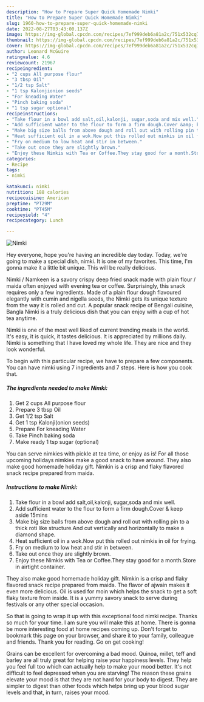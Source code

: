 ```yaml
---
description: "How to Prepare Super Quick Homemade Nimki"
title: "How to Prepare Super Quick Homemade Nimki"
slug: 1960-how-to-prepare-super-quick-homemade-nimki
date: 2022-08-27T03:43:00.137Z
image: https://img-global.cpcdn.com/recipes/7ef999deb6a81a2c/751x532cq70/nimki-recipe-main-photo.jpg
thumbnail: https://img-global.cpcdn.com/recipes/7ef999deb6a81a2c/751x532cq70/nimki-recipe-main-photo.jpg
cover: https://img-global.cpcdn.com/recipes/7ef999deb6a81a2c/751x532cq70/nimki-recipe-main-photo.jpg
author: Leonard McGuire
ratingvalue: 4.6
reviewcount: 21967
recipeingredient:
- "2 cups All purpose flour"
- "3 tbsp Oil"
- "1/2 tsp Salt"
- "1 tsp Kalonjionion seeds"
- "For kneading Water"
- "Pinch baking soda"
- "1 tsp sugar optional"
recipeinstructions:
- "Take flour in a bowl add salt,oil,kalonji, sugar,soda and mix well."
- "Add sufficient water to the flour to form a firm dough.Cover &amp; keep aside 15mins"
- "Make big size balls from above dough and roll out with rolling pin to a thick roti like structure.And cut vertically and horizontally to make a diamond shape."
- "Heat sufficient oil in a wok.Now put this rolled out nimkis in oil for frying."
- "Fry on medium to low heat and stir in between."
- "Take out once they are slightly brown."
- "Enjoy these Nimkis with Tea or Coffee.They stay good for a month.Store in airtight container."
categories:
- Recipe
tags:
- nimki

katakunci: nimki 
nutrition: 188 calories
recipecuisine: American
preptime: "PT29M"
cooktime: "PT45M"
recipeyield: "4"
recipecategory: Lunch

---
```



![Nimki](https://img-global.cpcdn.com/recipes/7ef999deb6a81a2c/751x532cq70/nimki-recipe-main-photo.jpg)

Hey everyone, hope you're having an incredible day today. Today, we're going to make a special dish, nimki. It is one of my favorites. This time, I'm gonna make it a little bit unique. This will be really delicious.

Nimki / Namkeen is a savory crispy deep fried snack made with plain flour / maida often enjoyed with evening tea or coffee. Surprisingly, this snack requires only a few ingredients. Made of a plain flour dough flavoured elegantly with cumin and nigella seeds, the Nimki gets its unique texture from the way it is rolled and cut. A popular snack recipe of Bengali cuisine, Bangla Nimki is a truly delicious dish that you can enjoy with a cup of hot tea anytime.

Nimki is one of the most well liked of current trending meals in the world. It's easy, it is quick, it tastes delicious. It is appreciated by millions daily. Nimki is something that I have loved my whole life. They are nice and they look wonderful.


To begin with this particular recipe, we have to prepare a few components. You can have nimki using 7 ingredients and 7 steps. Here is how you cook that.

<!--inarticleads1-->

##### The ingredients needed to make Nimki:

1. Get 2 cups All purpose flour
1. Prepare 3 tbsp Oil
1. Get 1/2 tsp Salt
1. Get 1 tsp Kalonji(onion seeds)
1. Prepare For kneading Water
1. Take Pinch baking soda
1. Make ready 1 tsp sugar (optional)


You can serve nimkies with pickle at tea time, or enjoy as is! For all those upcoming holidays nimkies make a good snack to have around. They also make good homemade holiday gift. Nimkin is a crisp and flaky flavored snack recipe prepared from maida. 

<!--inarticleads2-->

##### Instructions to make Nimki:

1. Take flour in a bowl add salt,oil,kalonji, sugar,soda and mix well.
1. Add sufficient water to the flour to form a firm dough.Cover &amp; keep aside 15mins
1. Make big size balls from above dough and roll out with rolling pin to a thick roti like structure.And cut vertically and horizontally to make a diamond shape.
1. Heat sufficient oil in a wok.Now put this rolled out nimkis in oil for frying.
1. Fry on medium to low heat and stir in between.
1. Take out once they are slightly brown.
1. Enjoy these Nimkis with Tea or Coffee.They stay good for a month.Store in airtight container.


They also make good homemade holiday gift. Nimkin is a crisp and flaky flavored snack recipe prepared from maida. The flavor of ajwain makes it even more delicious. Oil is used for moin which helps the snack to get a soft flaky texture from inside. It is a yummy savory snack to serve during festivals or any other special occasion. 

So that is going to wrap it up with this exceptional food nimki recipe. Thanks so much for your time. I am sure you will make this at home. There is gonna be more interesting food at home recipes coming up. Don't forget to bookmark this page on your browser, and share it to your family, colleague and friends. Thank you for reading. Go on get cooking!

Grains can be excellent for overcoming a bad mood. Quinoa, millet, teff and barley are all truly great for helping raise your happiness levels. They help you feel full too which can actually help to make your mood better. It's not difficult to feel depressed when you are starving! The reason these grains elevate your mood is that they are not hard for your body to digest. They are simpler to digest than other foods which helps bring up your blood sugar levels and that, in turn, raises your mood.
